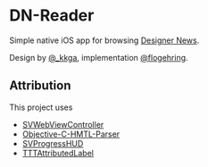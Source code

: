 DN-Reader
=========
Simple native iOS app for browsing [Designer News](https://news.layervault.com).

Design by [@_kkga](https://twitter.com/_kkga), implementation [@flogehring](https://twitter.com/flogehring). 


Attribution
------------

This project uses 
- [SVWebViewController](https://github.com/samvermette/SVWebViewController) 
- [Objective-C-HMTL-Parser](https://github.com/zootreeves/Objective-C-HMTL-Parser)
- [SVProgressHUD](https://github.com/samvermette/SVProgressHUD) 
- [TTTAttributedLabel](https://github.com/mattt/TTTAttributedLabel) 